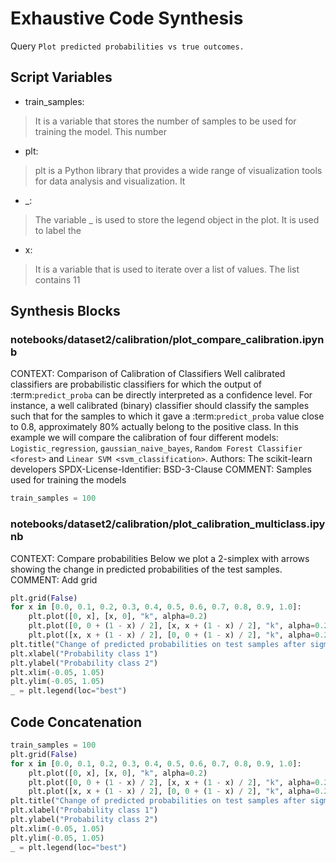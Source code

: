 # Exhaustive Code Synthesis
Query `Plot predicted probabilities vs true outcomes.`
## Script Variables
- train_samples:<br>
>It is a variable that stores the number of samples to be used for training the model. This number
- plt:<br>
>plt is a Python library that provides a wide range of visualization tools for data analysis and visualization. It
- _:<br>
>The variable _ is used to store the legend object in the plot. It is used to label the
- x:<br>
>It is a variable that is used to iterate over a list of values. The list contains 11
## Synthesis Blocks
### notebooks/dataset2/calibration/plot_compare_calibration.ipynb
CONTEXT:   Comparison of Calibration of Classifiers  Well calibrated classifiers are probabilistic classifiers for which the output of
:term:`predict_proba` can be directly interpreted as a confidence level. For instance, a well calibrated (binary) classifier should classify the
samples such that for the samples to which it gave a :term:`predict_proba` value close to 0.8, approximately 80% actually belong to the positive
class.  In this example we will compare the calibration of four different models: `Logistic_regression`, `gaussian_naive_bayes`, `Random Forest
Classifier <forest>` and `Linear SVM <svm_classification>`. Authors: The scikit-learn developers SPDX-License-Identifier: BSD-3-Clause   COMMENT:
Samples used for training the models
```python
train_samples = 100
```

### notebooks/dataset2/calibration/plot_calibration_multiclass.ipynb
CONTEXT:  Compare probabilities Below we plot a 2-simplex with arrows showing the change in predicted probabilities of the test samples.   COMMENT:
Add grid
```python
plt.grid(False)
for x in [0.0, 0.1, 0.2, 0.3, 0.4, 0.5, 0.6, 0.7, 0.8, 0.9, 1.0]:
    plt.plot([0, x], [x, 0], "k", alpha=0.2)
    plt.plot([0, 0 + (1 - x) / 2], [x, x + (1 - x) / 2], "k", alpha=0.2)
    plt.plot([x, x + (1 - x) / 2], [0, 0 + (1 - x) / 2], "k", alpha=0.2)
plt.title("Change of predicted probabilities on test samples after sigmoid calibration")
plt.xlabel("Probability class 1")
plt.ylabel("Probability class 2")
plt.xlim(-0.05, 1.05)
plt.ylim(-0.05, 1.05)
_ = plt.legend(loc="best")
```

## Code Concatenation
```python
train_samples = 100
plt.grid(False)
for x in [0.0, 0.1, 0.2, 0.3, 0.4, 0.5, 0.6, 0.7, 0.8, 0.9, 1.0]:
    plt.plot([0, x], [x, 0], "k", alpha=0.2)
    plt.plot([0, 0 + (1 - x) / 2], [x, x + (1 - x) / 2], "k", alpha=0.2)
    plt.plot([x, x + (1 - x) / 2], [0, 0 + (1 - x) / 2], "k", alpha=0.2)
plt.title("Change of predicted probabilities on test samples after sigmoid calibration")
plt.xlabel("Probability class 1")
plt.ylabel("Probability class 2")
plt.xlim(-0.05, 1.05)
plt.ylim(-0.05, 1.05)
_ = plt.legend(loc="best")
```
